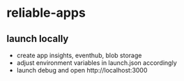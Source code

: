# reliable-apps


## launch locally
- create app insights, eventhub, blob storage
- adjust environment variables in launch.json accordingly
- launch debug and open http://localhost:3000